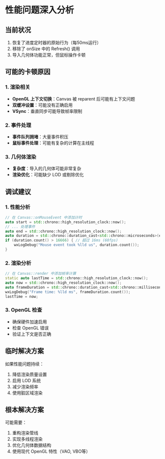 # 性能问题深入分析

## 当前状况
1. 恢复了进度定时器的原始行为（每50ms运行）
2. 移除了 onSize 中的 Refresh() 调用
3. 导入几何体功能正常，但鼠标操作卡顿

## 可能的卡顿原因

### 1. 渲染相关
- **OpenGL 上下文切换**：Canvas 被 reparent 后可能有上下文问题
- **双缓冲设置**：可能没有正确启用
- **VSync**：垂直同步可能导致帧率限制

### 2. 事件处理
- **事件队列拥堵**：大量事件积压
- **鼠标事件处理**：可能有复杂的计算在主线程

### 3. 几何体渲染
- **复杂度**：导入的几何体可能非常复杂
- **渲染优化**：可能缺少 LOD 或剔除优化

## 调试建议

### 1. 性能分析
```cpp
// 在 Canvas::onMouseEvent 中添加计时
auto start = std::chrono::high_resolution_clock::now();
// ... 处理事件
auto end = std::chrono::high_resolution_clock::now();
auto duration = std::chrono::duration_cast<std::chrono::microseconds>(end - start);
if (duration.count() > 16666) { // 超过 16ms (60fps)
    wxLogDebug("Mouse event took %lld us", duration.count());
}
```

### 2. 渲染分析
```cpp
// 在 Canvas::render 中添加帧率计算
static auto lastTime = std::chrono::high_resolution_clock::now();
auto now = std::chrono::high_resolution_clock::now();
auto frameDuration = std::chrono::duration_cast<std::chrono::milliseconds>(now - lastTime);
wxLogDebug("Frame time: %lld ms", frameDuration.count());
lastTime = now;
```

### 3. OpenGL 检查
- 确保硬件加速启用
- 检查 OpenGL 错误
- 验证上下文是否正确

## 临时解决方案

如果性能问题持续：
1. 降低渲染质量设置
2. 启用 LOD 系统
3. 减少渲染频率
4. 使用脏区域渲染

## 根本解决方案

可能需要：
1. 重构渲染管线
2. 实现多线程渲染
3. 优化几何体数据结构
4. 使用现代 OpenGL 特性（VAO, VBO等）
